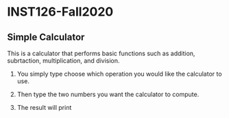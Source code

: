 # INST126-Fall2020
## Simple Calculator
This is a calculator that performs basic functions such as addition, subrtaction, multiplication, and division.

1. You simply type choose which operation you would like the calculator to use.

2. Then type the two numbers you want the calculator to compute.

3. The result will print 
